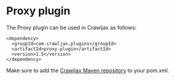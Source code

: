 Proxy plugin
============

The Proxy plugin can be used in Crawljax as follows:

    <dependency>
      <groupId>com.crawljax.plugins</groupId>
      <artifactId>proxy-plugin</artifactId>
      <version>1.5</version>
    </dependency>

Make sure to add the [Crawljax Maven repository](https://github.com/crawljax/crawljax-mvn-repo) to your pom.xml.

